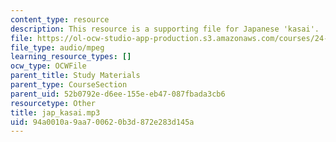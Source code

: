```yaml
---
content_type: resource
description: This resource is a supporting file for Japanese 'kasai'.
file: https://ol-ocw-studio-app-production.s3.amazonaws.com/courses/24-901-language-and-its-structure-i-phonology-fall-2010/94a0010a9aa700620b3d872e283d145a_jap_kasai.mp3
file_type: audio/mpeg
learning_resource_types: []
ocw_type: OCWFile
parent_title: Study Materials
parent_type: CourseSection
parent_uid: 52b0792e-d6ee-155e-eb47-087fbada3cb6
resourcetype: Other
title: jap_kasai.mp3
uid: 94a0010a-9aa7-0062-0b3d-872e283d145a
---
```

